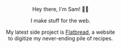 <p align="center">Hey there, I'm Sam! 👋🏻</p>
<p align="center">I make stuff for the web.</p>
<p align="center">My latest side project is <a href="https://www.flatbread.app" rel="noopener noreferrer" target="_blank">Flatbread</a>, a website<br />to digitize my never-ending pile of recipes.</p>
